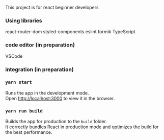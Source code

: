 This project is for react beginner developers

### Using libraries

react-router-dom
styled-components
eslint
formik
TypeScript

### code editor (in preparation)

VSCode

### integration (in preparation)


### `yarn start`

Runs the app in the development mode.<br>
Open [http://localhost:3000](http://localhost:3000) to view it in the browser.

### `yarn run build`

Builds the app for production to the `build` folder.<br>
It correctly bundles React in production mode and optimizes the build for the best performance.

